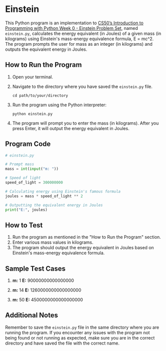 # Einstein

This Python program is an implementation to [CS50’s Introduction to Programming with Python Week 0 - Einstein Problem Set](https://cs50.harvard.edu/python/2022/psets/0/einstein/), named `einstein.py`, calculates the energy equivalent (in Joules) of a given mass (in kilograms) using Einstein's mass-energy equivalence formula, E = mc^2. The program prompts the user for mass as an integer (in kilograms) and outputs the equivalent energy in Joules.

## How to Run the Program

1. Open your terminal.
2. Navigate to the directory where you have saved the `einstein.py` file.

   ```
   cd path/to/your/directory
   ```

3. Run the program using the Python interpreter:

   ```
   python einstein.py
   ```

4. The program will prompt you to enter the mass (in kilograms). After you press Enter, it will output the energy equivalent in Joules.

## Program Code

```python
# einstein.py

# Prompt mass
mass = int(input("m: "))

# Speed of light
speed_of_light = 300000000

# Calculating energy using Einstein's famous formula
joules = mass * speed_of_light ** 2

# Outputting the equivalent energy in Joules
print("E:", joules)
```

## How to Test

1. Run the program as mentioned in the "How to Run the Program" section.
2. Enter various mass values in kilograms.
3. The program should output the energy equivalent in Joules based on Einstein's mass-energy equivalence formula.

## Sample Test Cases

1. **m:** 1
   **E:** 90000000000000000

2. **m:** 14
   **E:** 1260000000000000000

3. **m:** 50
   **E:** 4500000000000000000

## Additional Notes

Remember to save the `einstein.py` file in the same directory where you are running the program. If you encounter any issues with the program not being found or not running as expected, make sure you are in the correct directory and have saved the file with the correct name.
